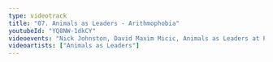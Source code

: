 ```yaml
---
type: videotrack
title: "07. Animals as Leaders - Arithmophobia"
youtubeId: "YQ8NW-1dkCY"
videoevents: "Nick Johnston, David Maxim Micic, Animals as Leaders at Patronaat"
videoartists: ["Animals as Leaders"]
---
```

